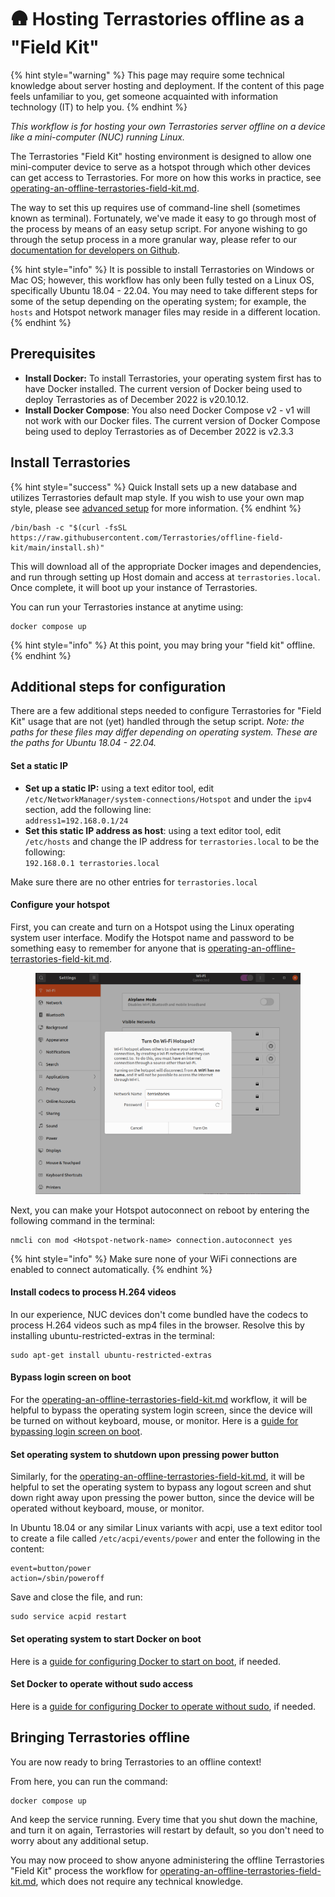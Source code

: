 # 🛖 Hosting Terrastories offline as a "Field Kit"

{% hint style="warning" %}
This page may require some technical knowledge about server hosting and deployment. If the content of this page feels unfamiliar to you, get someone acquainted with information technology (IT) to help you.
{% endhint %}

_This workflow is for hosting your own Terrastories server offline on a device like a mini-computer (NUC) running Linux._

The Terrastories "Field Kit" hosting environment is designed to allow one mini-computer device to serve as a hotspot through which other devices can get access to Terrastories. For more on how this works in practice, see [operating-an-offline-terrastories-field-kit.md](../../../operating-terrastories-offline/operating-an-offline-terrastories-field-kit.md "mention").

The way to set this up requires use of command-line shell (sometimes known as terminal). Fortunately, we've made it easy to go through most of the process by means of an easy setup script. For anyone wishing to go through the setup process in a more granular way, please refer to our [documentation for developers on Github](https://github.com/Terrastories/terrastories).

{% hint style="info" %}
It is possible to install Terrastories on Windows or Mac OS; however, this workflow has only been fully tested on a Linux OS, specifically Ubuntu 18.04 - 22.04. You may need to take different steps for some of the setup depending on the operating system; for example, the `hosts` and Hotspot network manager files may reside in a different location.
{% endhint %}

## Prerequisites

* **Install Docker:** To install Terrastories, your operating system first has to have Docker installed. The current version of Docker being used to deploy Terrastories as of December 2022 is v20.10.12.
* **Install Docker Compose**: You also need Docker Compose v2 - v1 will not work with our Docker files. The current version of Docker Compose being used to deploy Terrastories as of December 2022 is v2.3.3

## Install Terrastories

{% hint style="success" %}
Quick Install sets up a new database and utilizes Terrastories default map style. If you wish to use your own map style, please see [advanced setup](advanced-setup.md) for more information.
{% endhint %}

```
/bin/bash -c "$(curl -fsSL https://raw.githubusercontent.com/Terrastories/offline-field-kit/main/install.sh)"
```

This will download all of the appropriate Docker images and dependencies, and run through setting up Host domain and access at `terrastories.local`. Once complete, it will boot up your instance of Terrastories.

You can run your Terrastories instance at anytime using:

```
docker compose up
```

{% hint style="info" %}
At this point, you may bring your "field kit" offline.&#x20;
{% endhint %}

## Additional steps for configuration

There are a few additional steps needed to configure Terrastories for "Field Kit" usage that are not (yet) handled through the setup script. _Note: the paths for these files may differ depending on operating system. These are the paths for Ubuntu 18.04 - 22.04._

#### Set a static IP

* **Set up a static IP:** using a text editor tool, edit `/etc/NetworkManager/system-connections/Hotspot` and under the `ipv4` section, add the following line:\
  `address1=192.168.0.1/24`
* **Set this static IP address as host**: using a text editor tool, edit `/etc/hosts` and change the IP address for `terrastories.local` to be the following:\
  `192.168.0.1 terrastories.local`

Make sure there are no other entries for `terrastories.local`

#### Configure your hotspot

First, you can create and turn on a Hotspot using the Linux operating system user interface. Modify the Hotspot name and password to be something easy to remember for anyone that is [operating-an-offline-terrastories-field-kit.md](../../../operating-terrastories-offline/operating-an-offline-terrastories-field-kit.md "mention").

<figure><img src="../../../.gitbook/assets/Screenshot from 2022-11-23 16-15-29.png" alt=""><figcaption></figcaption></figure>

Next, you can make your Hotspot autoconnect on reboot by entering the following command in the terminal:

```
nmcli con mod <Hotspot-network-name> connection.autoconnect yes
```

{% hint style="info" %}
Make sure none of your WiFi connections are enabled to connect automatically.
{% endhint %}

#### Install codecs to process H.264 videos

In our experience, NUC devices don't come bundled have the codecs to process H.264 videos such as mp4 files in the browser. Resolve this by installing ubuntu-restricted-extras in the terminal:

```
sudo apt-get install ubuntu-restricted-extras
```

#### Bypass login screen on boot

For the [operating-an-offline-terrastories-field-kit.md](../../../operating-terrastories-offline/operating-an-offline-terrastories-field-kit.md "mention") workflow, it will be helpful to bypass the operating system login screen, since the device will be turned on without keyboard, mouse, or monitor. Here is a [guide for bypassing login screen on boot](https://askubuntu.com/questions/256239/how-to-bypass-login-screen-on-boot).

#### Set operating system to shutdown upon pressing power button

Similarly, for the [operating-an-offline-terrastories-field-kit.md](../../../operating-terrastories-offline/operating-an-offline-terrastories-field-kit.md "mention"), it will be helpful to set the operating system to bypass any logout screen and shut down right away upon pressing the power button, since the device will be operated without keyboard, mouse, or monitor.&#x20;

In Ubuntu 18.04 or any similar Linux variants with acpi, use a text editor tool to create a file called `/etc/acpi/events/power` and enter the following in the content:

```
event=button/power
action=/sbin/poweroff
```

Save and close the file, and run:

```
sudo service acpid restart
```

#### Set operating system to start Docker on boot

Here is a [guide for configuring Docker to start on boot](https://docs.docker.com/install/linux/linux-postinstall/#configure-docker-to-start-on-boot), if needed.

#### Set Docker to operate without sudo access

Here is a [guide for configuring Docker to operate without sudo](https://docs.docker.com/install/linux/linux-postinstall/#manage-docker-as-a-non-root-user), if needed.

## Bringing Terrastories offline

You are now ready to bring Terrastories to an offline context!

From here, you can run the command:

```
docker compose up
```

And keep the service running. Every time that you shut down the machine, and turn it on again, Terrastories will restart by default, so you don't need to worry about any additional setup.&#x20;

You may now proceed to show anyone administering the offline Terrastories "Field Kit" process the workflow for [operating-an-offline-terrastories-field-kit.md](../../../operating-terrastories-offline/operating-an-offline-terrastories-field-kit.md "mention"), which does not require any technical knowledge.

